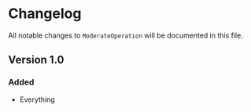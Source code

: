 # Changelog

All notable changes to `ModerateOperation` will be documented in this file.

## Version 1.0

### Added
- Everything
